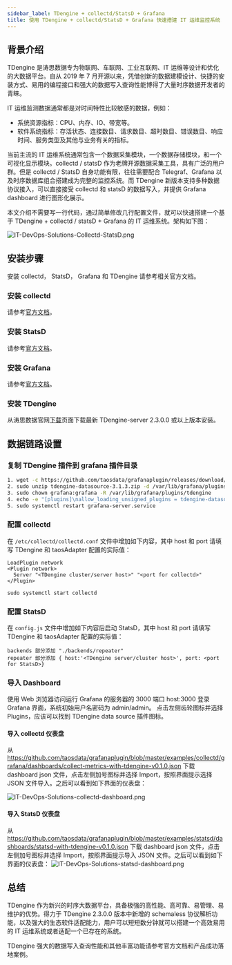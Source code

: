 ```yaml
---
sidebar_label: TDengine + collectd/StatsD + Grafana
title: 使用 TDengine + collectd/StatsD + Grafana 快速搭建 IT 运维监控系统
---
```


## 背景介绍

TDengine 是涛思数据专为物联网、车联网、工业互联网、IT 运维等设计和优化的大数据平台。自从 2019 年 7 月开源以来，凭借创新的数据建模设计、快捷的安装方式、易用的编程接口和强大的数据写入查询性能博得了大量时序数据开发者的青睐。

IT 运维监测数据通常都是对时间特性比较敏感的数据，例如：

- 系统资源指标：CPU、内存、IO、带宽等。
- 软件系统指标：存活状态、连接数目、请求数目、超时数目、错误数目、响应时间、服务类型及其他与业务有关的指标。

当前主流的 IT 运维系统通常包含一个数据采集模块，一个数据存储模块，和一个可视化显示模块。collectd / statsD 作为老牌开源数据采集工具，具有广泛的用户群。但是 collectd / StatsD 自身功能有限，往往需要配合 Telegraf、Grafana 以及时序数据库组合搭建成为完整的监控系统。而 TDengine 新版本支持多种数据协议接入，可以直接接受 collectd 和 statsD 的数据写入，并提供 Grafana dashboard 进行图形化展示。

本文介绍不需要写一行代码，通过简单修改几行配置文件，就可以快速搭建一个基于 TDengine + collectd / statsD + Grafana 的 IT 运维系统。架构如下图：

![IT-DevOps-Solutions-Collectd-StatsD.png](/img/IT-DevOps-Solutions-Collectd-StatsD.png)

## 安装步骤

安装 collectd， StatsD， Grafana 和 TDengine 请参考相关官方文档。

### 安装 collectd

请参考[官方文档](https://collectd.org/documentation.shtml)。

### 安装 StatsD

请参考[官方文档](https://github.com/statsd/statsd)。

### 安装 Grafana

请参考[官方文档](https://grafana.com/grafana/download)。

### 安装 TDengine

从涛思数据官网[下载](http://taosdata.com/cn/all-downloads/)页面下载最新 TDengine-server 2.3.0.0 或以上版本安装。

## 数据链路设置

### 复制 TDengine 插件到 grafana 插件目录

```bash
1. wget -c https://github.com/taosdata/grafanaplugin/releases/download/v3.1.3/tdengine-datasource-3.1.3.zip
2. sudo unzip tdengine-datasource-3.1.3.zip -d /var/lib/grafana/plugins/
3. sudo chown grafana:grafana -R /var/lib/grafana/plugins/tdengine
4. echo -e "[plugins]\nallow_loading_unsigned_plugins = tdengine-datasource\n" | sudo tee -a /etc/grafana/grafana.ini
5. sudo systemctl restart grafana-server.service
```

### 配置 collectd

在 `/etc/collectd/collectd.conf` 文件中增加如下内容，其中 host 和 port 请填写 TDengine 和 taosAdapter 配置的实际值：

```
LoadPlugin network
<Plugin network>
  Server "<TDengine cluster/server host>" "<port for collectd>"
</Plugin>

sudo systemctl start collectd
```

### 配置 StatsD

在 `config.js` 文件中增加如下内容后启动 StatsD，其中 host 和 port 请填写 TDengine 和 taosAdapter 配置的实际值：

```
backends 部分添加 "./backends/repeater"
repeater 部分添加 { host:'<TDengine server/cluster host>', port: <port for StatsD>}
```

### 导入 Dashboard

使用 Web 浏览器访问运行 Grafana 的服务器的 3000 端口 host:3000 登录 Grafana 界面，系统初始用户名密码为 admin/admin。
点击左侧齿轮图标并选择 Plugins，应该可以找到 TDengine data source 插件图标。

#### 导入 collectd 仪表盘

从 https://github.com/taosdata/grafanaplugin/blob/master/examples/collectd/grafana/dashboards/collect-metrics-with-tdengine-v0.1.0.json 下载 dashboard json 文件，点击左侧加号图标并选择 Import，按照界面提示选择 JSON 文件导入。之后可以看到如下界面的仪表盘：

![IT-DevOps-Solutions-collectd-dashboard.png](/img/IT-DevOps-Solutions-collectd-dashboard.png)

#### 导入 StatsD 仪表盘

从 https://github.com/taosdata/grafanaplugin/blob/master/examples/statsd/dashboards/statsd-with-tdengine-v0.1.0.json 下载 dashboard json 文件，点击左侧加号图标并选择 Import，按照界面提示导入 JSON 文件。之后可以看到如下界面的仪表盘：
![IT-DevOps-Solutions-statsd-dashboard.png](/img/IT-DevOps-Solutions-statsd-dashboard.png)

## 总结

TDengine 作为新兴的时序大数据平台，具备极强的高性能、高可靠、易管理、易维护的优势。得力于 TDengine 2.3.0.0 版本中新增的 schemaless 协议解析功能，以及强大的生态软件适配能力，用户可以短短数分钟就可以搭建一个高效易用的 IT 运维系统或者适配一个已存在的系统。

TDengine 强大的数据写入查询性能和其他丰富功能请参考官方文档和产品成功落地案例。
